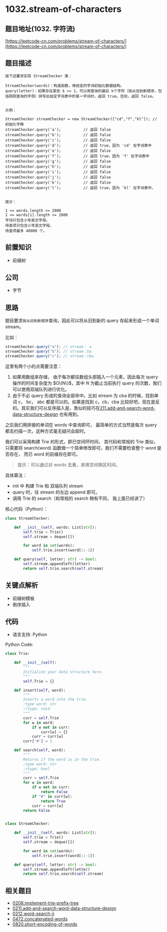 # 1032.stream-of-characters

## 题目地址\(1032. 字符流\)

[https://leetcode-cn.com/problems/stream-of-characters/](https://leetcode-cn.com/problems/stream-of-characters/)

## 题目描述

```text
按下述要求实现 StreamChecker 类：

StreamChecker(words)：构造函数，用给定的字词初始化数据结构。
query(letter)：如果存在某些 k >= 1，可以用查询的最后 k个字符（按从旧到新顺序，包括刚刚查询的字母）拼写出给定字词表中的某一字词时，返回 true。否则，返回 false。


示例：

StreamChecker streamChecker = new StreamChecker(["cd","f","kl"]); // 初始化字典
streamChecker.query('a');          // 返回 false
streamChecker.query('b');          // 返回 false
streamChecker.query('c');          // 返回 false
streamChecker.query('d');          // 返回 true，因为 'cd' 在字词表中
streamChecker.query('e');          // 返回 false
streamChecker.query('f');          // 返回 true，因为 'f' 在字词表中
streamChecker.query('g');          // 返回 false
streamChecker.query('h');          // 返回 false
streamChecker.query('i');          // 返回 false
streamChecker.query('j');          // 返回 false
streamChecker.query('k');          // 返回 false
streamChecker.query('l');          // 返回 true，因为 'kl' 在字词表中。


提示：

1 <= words.length <= 2000
1 <= words[i].length <= 2000
字词只包含小写英文字母。
待查项只包含小写英文字母。
待查项最多 40000 个。
```

## 前置知识

* 前缀树

## 公司

* 字节

## 思路

题目要求`按从旧到新顺序`查询，因此可以将从旧到新的 query 存起来形成一个单词 stream。

比如：

```javascript
streamChecker.query("a"); // stream： a
streamChecker.query("b"); // stream：ba
streamChecker.query("c"); // stream：cba
```

这里有两个小的点需要注意：

1. 如果用数组来存储， 由于每次都往数组头部插入一个元素，因此每次 query 操作的时间复杂度为 $O\(N\)$，其中 $N$ 为截止当前执行 query 的次数，我们可以使用双端队列进行优化。
2. 由于不必 query 形成的查询全部命中。比如 stream 为 cba 的时候，找到单词 c， bc， abc 都是可以的。如果是找到 c，cb，cba 比较好吧，现在是反的。其实我们可以反序插入是，类似的技巧在[211.add-and-search-word-data-structure-design](https://github.com/azl397985856/leetcode/blob/b8e8fa5f0554926efa9039495b25ed7fc158372a/problems/211.add-and-search-word-data-structure-design.md) 也有用到。

之后我们用拼接的单词在 words 中查询即可， 最简单的方式当然是每次 query 都去扫描一次，这种方式毫无疑问会超时。

我们可以采用构建 Trie 的形式，即已空间环时间， 其代码和常规的 Trie 类似，只需要将 search\(word\) 函数做一个简单修改即可，我们不需要检查整个 word 是否存在， 而已 word 的前缀存在即可。

> 提示：可以通过对 words 去重，来用空间换区时间。

具体算法：

* init 中 构建 Trie 和 双端队列 stream
* query 时，往 stream 的左边 append 即可。
* 调用 Trie 的 search（和常规的 search 稍有不同， 我上面已经讲了）

核心代码（Python）：

```python
class StreamChecker:

    def __init__(self, words: List[str]):
        self.trie = Trie()
        self.stream = deque([])

        for word in set(words):
            self.trie.insert(word[::-1])

    def query(self, letter: str) -> bool:
        self.stream.appendleft(letter)
        return self.trie.search(self.stream)
```

## 关键点解析

* 前缀树模板
* 倒序插入

## 代码

* 语言支持: Python

Python Code:

```python
class Trie:

    def __init__(self):
        """
        Initialize your data structure here.
        """
        self.Trie = {}

    def insert(self, word):
        """
        Inserts a word into the trie.
        :type word: str
        :rtype: void
        """
        curr = self.Trie
        for w in word:
            if w not in curr:
                curr[w] = {}
            curr = curr[w]
        curr['#'] = 1

    def search(self, word):
        """
        Returns if the word is in the trie.
        :type word: str
        :rtype: bool
        """
        curr = self.Trie
        for w in word:
            if w not in curr:
                return False
            if "#" in curr[w]:
                return True
            curr = curr[w]
        return False


class StreamChecker:

    def __init__(self, words: List[str]):
        self.trie = Trie()
        self.stream = deque([])

        for word in set(words):
            self.trie.insert(word[::-1])

    def query(self, letter: str) -> bool:
        self.stream.appendleft(letter)
        return self.trie.search(self.stream)
```

## 相关题目

* [0208.implement-trie-prefix-tree](https://github.com/azl397985856/leetcode/blob/b8e8fa5f0554926efa9039495b25ed7fc158372a/problems/208.implement-trie-prefix-tree.md)
* [0211.add-and-search-word-data-structure-design](https://github.com/azl397985856/leetcode/blob/b0b69f8f11dace3a9040b54532105d42e88e6599/problems/211.add-and-search-word-data-structure-design.md)
* [0212.word-search-ii](https://github.com/azl397985856/leetcode/blob/b0b69f8f11dace3a9040b54532105d42e88e6599/problems/212.word-search-ii.md)
* [0472.concatenated-words](https://github.com/azl397985856/leetcode/blob/master/problems/472.concatenated-words.md)
* [0820.short-encoding-of-words](https://github.com/azl397985856/leetcode/blob/master/problems/820.short-encoding-of-words.md)


